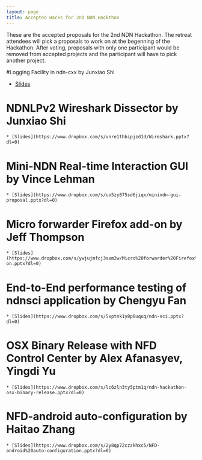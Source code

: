 ```yaml
---
layout: page
title: Accepted Hacks for 2nd NDN Hackthon
---
```


These are the accepted proposals for the 2nd NDN Hackathon. The retreat attendees will pick a proposals to work on at the begenning of the Hackathon. After voting, proposals with only one participant would be removed from accepted projects and the participant will have to pick another project.


#Logging Facility in ndn-cxx  by Junxiao Shi
   * [Slides](https://www.dropbox.com/s/huac1by1zze18f0/logging.pptx?dl=0)

# NDNLPv2 Wireshark Dissector by Junxiao Shi	
    * [Slides](https://www.dropbox.com/s/vnre1thbipjzd1d/Wireshark.pptx?dl=0)

# Mini-NDN Real-time Interaction GUI by	Vince Lehman
    * [Slides](https://www.dropbox.com/s/uo5zy875sd6jiqx/minindn-gui-proposal.pptx?dl=0)

# Micro forwarder Firefox add-on by Jeff Thompson		
    * [Slides](https://www.dropbox.com/s/ywjujmfcj3sxm2w/Micro%20forwarder%20Firefox%20add-on.pptx?dl=0)

# End­-to-­End performance testing of ndn­sci application by Chengyu Fan		
    * [Slides](https://www.dropbox.com/s/5xptnk1y8p0uquq/ndn-sci.pptx?dl=0)

# OSX Binary Release with NFD Control Center by	Alex Afanasyev, Yingdi Yu		
    * [Slides](https://www.dropbox.com/s/lc6zln3ty5ptm1q/ndn-hackathon-osx-binary-release.pptx?dl=0)

# NFD-android auto-configuration by Haitao Zhang	
    * [Slides](https://www.dropbox.com/s/2y8qp72czzkhxc5/NFD-android%20auto-configuration.pptx?dl=0)


	
